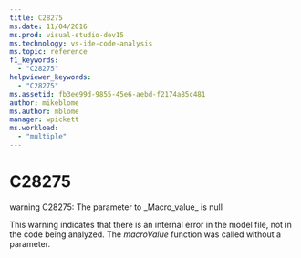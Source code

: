 ```yaml
---
title: C28275
ms.date: 11/04/2016
ms.prod: visual-studio-dev15
ms.technology: vs-ide-code-analysis
ms.topic: reference
f1_keywords:
  - "C28275"
helpviewer_keywords:
  - "C28275"
ms.assetid: fb3ee99d-9855-45e6-aebd-f2174a85c481
author: mikeblome
ms.author: mblome
manager: wpickett
ms.workload:
  - "multiple"
---
```

# C28275
warning C28275: The parameter to _Macro_value\_ is null

 This warning indicates that there is an internal error in the model file, not in the code being analyzed. The *macroValue* function was called without a parameter.
